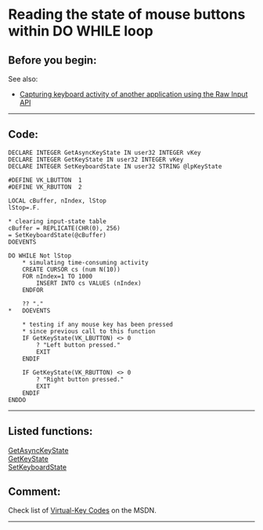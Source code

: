 <link rel="stylesheet" type="text/css" href="../css/win32api.css">  
<link rel="stylesheet" href="https://cdnjs.cloudflare.com/ajax/libs/font-awesome/4.7.0/css/font-awesome.min.css">

# Reading the state of mouse buttons within DO WHILE loop

## Before you begin:
See also:

* [Capturing keyboard activity of another application using the Raw Input API](sample_572.md)  
  
***  


## Code:
```foxpro  
DECLARE INTEGER GetAsyncKeyState IN user32 INTEGER vKey
DECLARE INTEGER GetKeyState IN user32 INTEGER vKey
DECLARE INTEGER SetKeyboardState IN user32 STRING @lpKeyState

#DEFINE VK_LBUTTON  1
#DEFINE VK_RBUTTON  2

LOCAL cBuffer, nIndex, lStop
lStop=.F.

* clearing input-state table
cBuffer = REPLICATE(CHR(0), 256)
= SetKeyboardState(@cBuffer)
DOEVENTS

DO WHILE Not lStop
	* simulating time-consuming activity
	CREATE CURSOR cs (num N(10))
	FOR nIndex=1 TO 1000
		INSERT INTO cs VALUES (nIndex)
	ENDFOR

	?? "."
*	DOEVENTS

	* testing if any mouse key has been pressed
	* since previous call to this function
	IF GetKeyState(VK_LBUTTON) <> 0
		? "Left button pressed."
		EXIT
	ENDIF

	IF GetKeyState(VK_RBUTTON) <> 0
		? "Right button pressed."
		EXIT
	ENDIF
ENDDO  
```  
***  


## Listed functions:
[GetAsyncKeyState](../libraries/user32/GetAsyncKeyState.md)  
[GetKeyState](../libraries/user32/GetKeyState.md)  
[SetKeyboardState](../libraries/user32/SetKeyboardState.md)  

## Comment:
Check list of <a href="http://msdn.microsoft.com/library/default.asp?url=/library/en-us/winui/vkeys_529f.asp">Virtual-Key Codes</a> on the MSDN.  
  
***  

